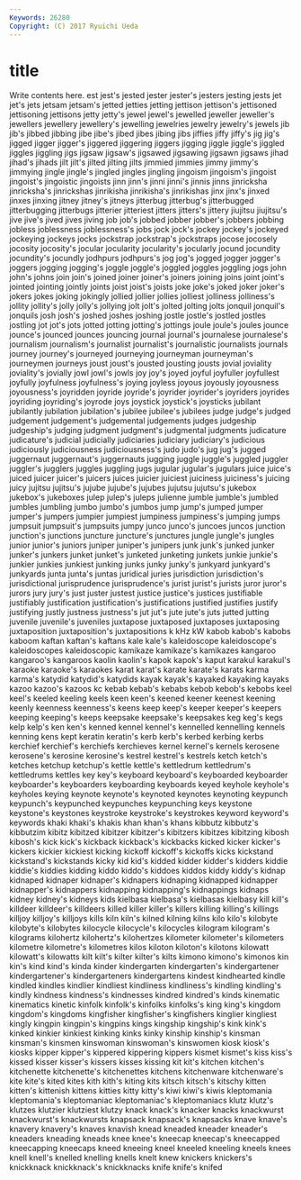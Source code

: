 ```yaml
---
Keywords: 26280 
Copyright: (C) 2017 Ryuichi Ueda
---
```


# title

Write contents here.
est jest's jested jester
jester's jesters jesting jests jet jet's jets jetsam jetsam's jetted
jetties jetting jettison jettison's jettisoned jettisoning jettisons jetty jetty's jewel
jewel's jewelled jeweller jeweller's jewellers jewellery jewellery's jewelling jewelries jewelry
jewelry's jewels jib jib's jibbed jibbing jibe jibe's jibed jibes
jibing jibs jiffies jiffy jiffy's jig jig's jigged jigger jigger's
jiggered jiggering jiggers jigging jiggle jiggle's jiggled jiggles jiggling jigs
jigsaw jigsaw's jigsawed jigsawing jigsawn jigsaws jihad jihad's jihads jilt
jilt's jilted jilting jilts jimmied jimmies jimmy jimmy's jimmying jingle
jingle's jingled jingles jingling jingoism jingoism's jingoist jingoist's jingoistic jingoists
jinn jinn's jinni jinni's jinnis jinns jinricksha jinricksha's jinrickshas jinrikisha
jinrikisha's jinrikishas jinx jinx's jinxed jinxes jinxing jitney jitney's jitneys
jitterbug jitterbug's jitterbugged jitterbugging jitterbugs jitterier jitteriest jitters jitters's jittery
jiujitsu jiujitsu's jive jive's jived jives jiving job job's jobbed
jobber jobber's jobbers jobbing jobless joblessness joblessness's jobs jock jock's
jockey jockey's jockeyed jockeying jockeys jocks jockstrap jockstrap's jockstraps jocose
jocosely jocosity jocosity's jocular jocularity jocularity's jocularly jocund jocundity jocundity's
jocundly jodhpurs jodhpurs's jog jog's jogged jogger jogger's joggers jogging
jogging's joggle joggle's joggled joggles joggling jogs john john's johns
join join's joined joiner joiner's joiners joining joins joint joint's
jointed jointing jointly joints joist joist's joists joke joke's joked
joker joker's jokers jokes joking jokingly jollied jollier jollies jolliest
jolliness jolliness's jollity jollity's jolly jolly's jollying jolt jolt's jolted
jolting jolts jonquil jonquil's jonquils josh josh's joshed joshes joshing
jostle jostle's jostled jostles jostling jot jot's jots jotted jotting
jotting's jottings joule joule's joules jounce jounce's jounced jounces jouncing
journal journal's journalese journalese's journalism journalism's journalist journalist's journalistic journalists
journals journey journey's journeyed journeying journeyman journeyman's journeymen journeys joust
joust's jousted jousting jousts jovial joviality joviality's jovially jowl jowl's
jowls joy joy's joyed joyful joyfuller joyfullest joyfully joyfulness joyfulness's
joying joyless joyous joyously joyousness joyousness's joyridden joyride joyride's joyrider
joyrider's joyriders joyrides joyriding joyriding's joyrode joys joystick joystick's joysticks
jubilant jubilantly jubilation jubilation's jubilee jubilee's jubilees judge judge's judged
judgement judgement's judgemental judgements judges judgeship judgeship's judging judgment judgment's
judgmental judgments judicature judicature's judicial judicially judiciaries judiciary judiciary's judicious
judiciously judiciousness judiciousness's judo judo's jug jug's jugged juggernaut juggernaut's
juggernauts jugging juggle juggle's juggled juggler juggler's jugglers juggles juggling
jugs jugular jugular's jugulars juice juice's juiced juicer juicer's juicers
juices juicier juiciest juiciness juiciness's juicing juicy jujitsu jujitsu's jujube
jujube's jujubes jujutsu jujutsu's jukebox jukebox's jukeboxes julep julep's juleps
julienne jumble jumble's jumbled jumbles jumbling jumbo jumbo's jumbos jump
jump's jumped jumper jumper's jumpers jumpier jumpiest jumpiness jumpiness's jumping
jumps jumpsuit jumpsuit's jumpsuits jumpy junco junco's juncoes juncos junction
junction's junctions juncture juncture's junctures jungle jungle's jungles junior junior's
juniors juniper juniper's junipers junk junk's junked junker junker's junkers
junket junket's junketed junketing junkets junkie junkie's junkier junkies junkiest
junking junks junky junky's junkyard junkyard's junkyards junta junta's juntas
juridical juries jurisdiction jurisdiction's jurisdictional jurisprudence jurisprudence's jurist jurist's jurists
juror juror's jurors jury jury's just juster justest justice justice's
justices justifiable justifiably justification justification's justifications justified justifies justify justifying
justly justness justness's jut jut's jute jute's juts jutted jutting
juvenile juvenile's juveniles juxtapose juxtaposed juxtaposes juxtaposing juxtaposition juxtaposition's juxtapositions
k kHz kW kabob kabob's kabobs kaboom kaftan kaftan's kaftans
kale kale's kaleidoscope kaleidoscope's kaleidoscopes kaleidoscopic kamikaze kamikaze's kamikazes kangaroo
kangaroo's kangaroos kaolin kaolin's kapok kapok's kaput karakul karakul's karaoke
karaoke's karaokes karat karat's karate karate's karats karma karma's katydid
katydid's katydids kayak kayak's kayaked kayaking kayaks kazoo kazoo's kazoos
kc kebab kebab's kebabs kebob kebob's kebobs keel keel's keeled
keeling keels keen keen's keened keener keenest keening keenly keenness
keenness's keens keep keep's keeper keeper's keepers keeping keeping's keeps
keepsake keepsake's keepsakes keg keg's kegs kelp kelp's ken ken's
kenned kennel kennel's kennelled kennelling kennels kenning kens kept keratin
keratin's kerb kerb's kerbed kerbing kerbs kerchief kerchief's kerchiefs kerchieves
kernel kernel's kernels kerosene kerosene's kerosine kerosine's kestrel kestrel's kestrels
ketch ketch's ketches ketchup ketchup's kettle kettle's kettledrum kettledrum's kettledrums
kettles key key's keyboard keyboard's keyboarded keyboarder keyboarder's keyboarders keyboarding
keyboards keyed keyhole keyhole's keyholes keying keynote keynote's keynoted keynotes
keynoting keypunch keypunch's keypunched keypunches keypunching keys keystone keystone's keystones
keystroke keystroke's keystrokes keyword keyword's keywords khaki khaki's khakis khan
khan's khans kibbutz kibbutz's kibbutzim kibitz kibitzed kibitzer kibitzer's kibitzers
kibitzes kibitzing kibosh kibosh's kick kick's kickback kickback's kickbacks kicked
kicker kicker's kickers kickier kickiest kicking kickoff kickoff's kickoffs kicks
kickstand kickstand's kickstands kicky kid kid's kidded kidder kidder's kidders
kiddie kiddie's kiddies kidding kiddo kiddo's kiddoes kiddos kiddy kiddy's
kidnap kidnaped kidnaper kidnaper's kidnapers kidnaping kidnapped kidnapper kidnapper's kidnappers
kidnapping kidnapping's kidnappings kidnaps kidney kidney's kidneys kids kielbasa kielbasa's
kielbasas kielbasy kill kill's killdeer killdeer's killdeers killed killer killer's
killers killing killing's killings killjoy killjoy's killjoys kills kiln kiln's
kilned kilning kilns kilo kilo's kilobyte kilobyte's kilobytes kilocycle kilocycle's
kilocycles kilogram kilogram's kilograms kilohertz kilohertz's kilohertzes kilometer kilometer's kilometers
kilometre kilometre's kilometres kilos kiloton kiloton's kilotons kilowatt kilowatt's kilowatts
kilt kilt's kilter kilter's kilts kimono kimono's kimonos kin kin's
kind kind's kinda kinder kindergarten kindergarten's kindergartener kindergartener's kindergarteners kindergartens
kindest kindhearted kindle kindled kindles kindlier kindliest kindliness kindliness's kindling
kindling's kindly kindness kindness's kindnesses kindred kindred's kinds kinematic kinematics
kinetic kinfolk kinfolk's kinfolks kinfolks's king king's kingdom kingdom's kingdoms
kingfisher kingfisher's kingfishers kinglier kingliest kingly kingpin kingpin's kingpins kings
kingship kingship's kink kink's kinked kinkier kinkiest kinking kinks kinky
kinship kinship's kinsman kinsman's kinsmen kinswoman kinswoman's kinswomen kiosk kiosk's
kiosks kipper kipper's kippered kippering kippers kismet kismet's kiss kiss's
kissed kisser kisser's kissers kisses kissing kit kit's kitchen kitchen's
kitchenette kitchenette's kitchenettes kitchens kitchenware kitchenware's kite kite's kited kites
kith kith's kiting kits kitsch kitsch's kitschy kitten kitten's kittenish
kittens kitties kitty kitty's kiwi kiwi's kiwis kleptomania kleptomania's kleptomaniac
kleptomaniac's kleptomaniacs klutz klutz's klutzes klutzier klutziest klutzy knack knack's
knacker knacks knackwurst knackwurst's knackwursts knapsack knapsack's knapsacks knave knave's
knavery knavery's knaves knavish knead kneaded kneader kneader's kneaders kneading
kneads knee knee's kneecap kneecap's kneecapped kneecapping kneecaps kneed kneeing
kneel kneeled kneeling kneels knees knell knell's knelled knelling knells
knelt knew knickers knickers's knickknack knickknack's knickknacks knife knife's knifed
